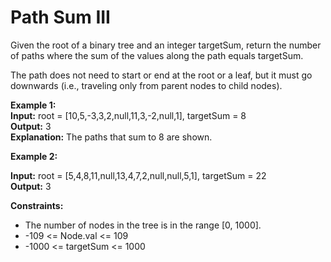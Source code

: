 # Path Sum III

Given the root of a binary tree and an integer targetSum, return the number of paths where the sum of the values along the path equals targetSum.

The path does not need to start or end at the root or a leaf, but it must go downwards (i.e., traveling only from parent nodes to child nodes).

**Example 1:** <br/>
**Input:** root = [10,5,-3,3,2,null,11,3,-2,null,1], targetSum = 8 <br/>
**Output:** 3 <br/>
**Explanation:** The paths that sum to 8 are shown. <br/>

**Example 2:**<br/>

**Input:** root = [5,4,8,11,null,13,4,7,2,null,null,5,1], targetSum = 22<br/>
**Output:** 3<br/>


**Constraints:** <br/>

- The number of nodes in the tree is in the range [0, 1000].<br/>
- -109 <= Node.val <= 109<br/>
- -1000 <= targetSum <= 1000<br/>